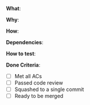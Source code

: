 <!--
NodeJS Global mentoring program MR Submission Template

Please fill out the information below to expedite the review and (hopefully) 
merge of your merge request!
-->

<!-- What changes are being made? (What feature/bug is being fixed here? 
If this is an aesthetic change, please include screenshots of the UI/UX on relevant device sizes.) -->

**What**:

<!-- Why are these changes necessary? -->

**Why**:

<!-- How were these changes implemented? -->

**How**:

<!-- Do your changes require any external dependencies? (Include tickets, if applicable.)  -->

**Dependencies**:

<!-- How can a fellow dev or QA test your changes? (Include headers, if applicable.)  -->

**How to test**:

<!-- Have you done all of these things?  -->

**Done Criteria**:

<!-- add "N/A" to the end of each line that's irrelevant to your changes -->

<!-- to check an item, place an "x" in the box like so: "- [x] Met all ACs" -->

* [ ] Met all ACs
* [ ] Passed code review
* [ ] Squashed to a single commit
* [ ] Ready to be merged

<!-- feel free to add additional comments -->
